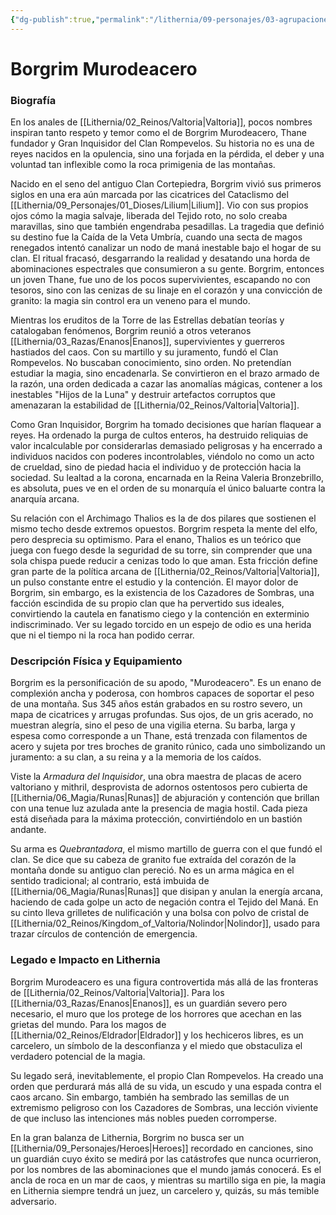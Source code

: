 ```yaml
---
{"dg-publish":true,"permalink":"/lithernia/09-personajes/03-agrupaciones/clan-rompevelos/borgrim-murodeacero/","tags":["lithernia","personajes","clan","enano","Valtoria","inquisidor"]}
---
```


# Borgrim Murodeacero

### Biografía

En los anales de [[Lithernia/02_Reinos/Valtoria\|Valtoria]], pocos nombres inspiran tanto respeto y temor como el de Borgrim Murodeacero, Thane fundador y Gran Inquisidor del Clan Rompevelos. Su historia no es una de reyes nacidos en la opulencia, sino una forjada en la pérdida, el deber y una voluntad tan inflexible como la roca primigenia de las montañas.

Nacido en el seno del antiguo Clan Cortepiedra, Borgrim vivió sus primeros siglos en una era aún marcada por las cicatrices del Cataclismo del [[Lithernia/09_Personajes/01_Dioses/Lilium\|Lilium]]. Vio con sus propios ojos cómo la magia salvaje, liberada del Tejido roto, no solo creaba maravillas, sino que también engendraba pesadillas. La tragedia que definió su destino fue la Caída de la Veta Umbría, cuando una secta de magos renegados intentó canalizar un nodo de maná inestable bajo el hogar de su clan. El ritual fracasó, desgarrando la realidad y desatando una horda de abominaciones espectrales que consumieron a su gente. Borgrim, entonces un joven Thane, fue uno de los pocos supervivientes, escapando no con tesoros, sino con las cenizas de su linaje en el corazón y una convicción de granito: la magia sin control era un veneno para el mundo.

Mientras los eruditos de la Torre de las Estrellas debatían teorías y catalogaban fenómenos, Borgrim reunió a otros veteranos [[Lithernia/03_Razas/Enanos\|Enanos]], supervivientes y guerreros hastiados del caos. Con su martillo y su juramento, fundó el Clan Rompevelos. No buscaban conocimiento, sino orden. No pretendían estudiar la magia, sino encadenarla. Se convirtieron en el brazo armado de la razón, una orden dedicada a cazar las anomalías mágicas, contener a los inestables "Hijos de la Luna" y destruir artefactos corruptos que amenazaran la estabilidad de [[Lithernia/02_Reinos/Valtoria\|Valtoria]].

Como Gran Inquisidor, Borgrim ha tomado decisiones que harían flaquear a reyes. Ha ordenado la purga de cultos enteros, ha destruido reliquias de valor incalculable por considerarlas demasiado peligrosas y ha encerrado a individuos nacidos con poderes incontrolables, viéndolo no como un acto de crueldad, sino de piedad hacia el individuo y de protección hacia la sociedad. Su lealtad a la corona, encarnada en la Reina Valeria Bronzebrillo, es absoluta, pues ve en el orden de su monarquía el único baluarte contra la anarquía arcana.

Su relación con el Archimago Thalios es la de dos pilares que sostienen el mismo techo desde extremos opuestos. Borgrim respeta la mente del elfo, pero desprecia su optimismo. Para el enano, Thalios es un teórico que juega con fuego desde la seguridad de su torre, sin comprender que una sola chispa puede reducir a cenizas todo lo que aman. Esta fricción define gran parte de la política arcana de [[Lithernia/02_Reinos/Valtoria\|Valtoria]], un pulso constante entre el estudio y la contención. El mayor dolor de Borgrim, sin embargo, es la existencia de los Cazadores de Sombras, una facción escindida de su propio clan que ha pervertido sus ideales, convirtiendo la cautela en fanatismo ciego y la contención en exterminio indiscriminado. Ver su legado torcido en un espejo de odio es una herida que ni el tiempo ni la roca han podido cerrar.

### Descripción Física y Equipamiento

Borgrim es la personificación de su apodo, "Murodeacero". Es un enano de complexión ancha y poderosa, con hombros capaces de soportar el peso de una montaña. Sus 345 años están grabados en su rostro severo, un mapa de cicatrices y arrugas profundas. Sus ojos, de un gris acerado, no muestran alegría, sino el peso de una vigilia eterna. Su barba, larga y espesa como corresponde a un Thane, está trenzada con filamentos de acero y sujeta por tres broches de granito rúnico, cada uno simbolizando un juramento: a su clan, a su reina y a la memoria de los caídos.

Viste la *Armadura del Inquisidor*, una obra maestra de placas de acero valtoriano y mithril, desprovista de adornos ostentosos pero cubierta de [[Lithernia/06_Magia/Runas\|Runas]] de abjuración y contención que brillan con una tenue luz azulada ante la presencia de magia hostil. Cada pieza está diseñada para la máxima protección, convirtiéndolo en un bastión andante.

Su arma es *Quebrantadora*, el mismo martillo de guerra con el que fundó el clan. Se dice que su cabeza de granito fue extraída del corazón de la montaña donde su antiguo clan pereció. No es un arma mágica en el sentido tradicional; al contrario, está imbuida de [[Lithernia/06_Magia/Runas\|Runas]] que disipan y anulan la energía arcana, haciendo de cada golpe un acto de negación contra el Tejido del Maná. En su cinto lleva grilletes de nulificación y una bolsa con polvo de cristal de [[Lithernia/02_Reinos/Kingdom_of_Valtoria/Nolindor\|Nolindor]], usado para trazar círculos de contención de emergencia.

### Legado e Impacto en Lithernia

Borgrim Murodeacero es una figura controvertida más allá de las fronteras de [[Lithernia/02_Reinos/Valtoria\|Valtoria]]. Para los [[Lithernia/03_Razas/Enanos\|Enanos]], es un guardián severo pero necesario, el muro que los protege de los horrores que acechan en las grietas del mundo. Para los magos de [[Lithernia/02_Reinos/Eldrador\|Eldrador]] y los hechiceros libres, es un carcelero, un símbolo de la desconfianza y el miedo que obstaculiza el verdadero potencial de la magia.

Su legado será, inevitablemente, el propio Clan Rompevelos. Ha creado una orden que perdurará más allá de su vida, un escudo y una espada contra el caos arcano. Sin embargo, también ha sembrado las semillas de un extremismo peligroso con los Cazadores de Sombras, una lección viviente de que incluso las intenciones más nobles pueden corromperse.

En la gran balanza de Lithernia, Borgrim no busca ser un [[Lithernia/09_Personajes/Heroes\|Heroes]] recordado en canciones, sino un guardián cuyo éxito se medirá por las catástrofes que nunca ocurrieron, por los nombres de las abominaciones que el mundo jamás conocerá. Es el ancla de roca en un mar de caos, y mientras su martillo siga en pie, la magia en Lithernia siempre tendrá un juez, un carcelero y, quizás, su más temible adversario.
